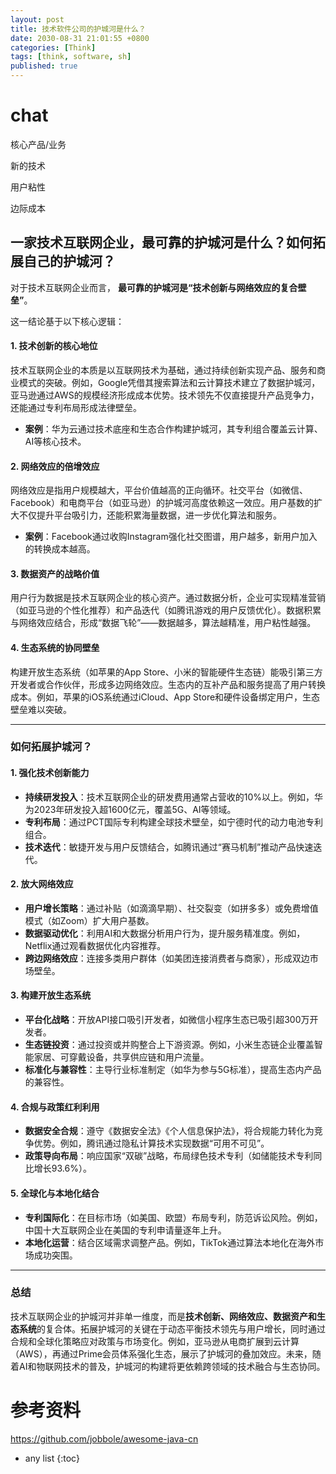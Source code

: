 ```yaml
---
layout: post
title: 技术软件公司的护城河是什么？
date: 2030-08-31 21:01:55 +0800
categories: [Think]
tags: [think, software, sh]
published: true
---
```






# chat

核心产品/业务

新的技术

用户粘性

边际成本

## 一家技术互联网企业，最可靠的护城河是什么？如何拓展自己的护城河？

对于技术互联网企业而言， **最可靠的护城河是“技术创新与网络效应的复合壁垒”**。

这一结论基于以下核心逻辑：

#### 1. **技术创新的核心地位**
技术互联网企业的本质是以互联网技术为基础，通过持续创新实现产品、服务和商业模式的突破。例如，Google凭借其搜索算法和云计算技术建立了数据护城河，亚马逊通过AWS的规模经济形成成本优势。技术领先不仅直接提升产品竞争力，还能通过专利布局形成法律壁垒。  
- **案例**：华为云通过技术底座和生态合作构建护城河，其专利组合覆盖云计算、AI等核心技术。

#### 2. **网络效应的倍增效应**
网络效应是指用户规模越大，平台价值越高的正向循环。社交平台（如微信、Facebook）和电商平台（如亚马逊）的护城河高度依赖这一效应。用户基数的扩大不仅提升平台吸引力，还能积累海量数据，进一步优化算法和服务。  
- **案例**：Facebook通过收购Instagram强化社交图谱，用户越多，新用户加入的转换成本越高。

#### 3. **数据资产的战略价值**
用户行为数据是技术互联网企业的核心资产。通过数据分析，企业可实现精准营销（如亚马逊的个性化推荐）和产品迭代（如腾讯游戏的用户反馈优化）。数据积累与网络效应结合，形成“数据飞轮”——数据越多，算法越精准，用户粘性越强。

#### 4. **生态系统的协同壁垒**
构建开放生态系统（如苹果的App Store、小米的智能硬件生态链）能吸引第三方开发者或合作伙伴，形成多边网络效应。生态内的互补产品和服务提高了用户转换成本。例如，苹果的iOS系统通过iCloud、App Store和硬件设备绑定用户，生态壁垒难以突破。

---

### 如何拓展护城河？

#### 1. **强化技术创新能力**
- **持续研发投入**：技术互联网企业的研发费用通常占营收的10%以上。例如，华为2023年研发投入超1600亿元，覆盖5G、AI等领域。  
- **专利布局**：通过PCT国际专利构建全球技术壁垒，如宁德时代的动力电池专利组合。  
- **技术迭代**：敏捷开发与用户反馈结合，如腾讯通过“赛马机制”推动产品快速迭代。

#### 2. **放大网络效应**
- **用户增长策略**：通过补贴（如滴滴早期）、社交裂变（如拼多多）或免费增值模式（如Zoom）扩大用户基数。  
- **数据驱动优化**：利用AI和大数据分析用户行为，提升服务精准度。例如，Netflix通过观看数据优化内容推荐。  
- **跨边网络效应**：连接多类用户群体（如美团连接消费者与商家），形成双边市场壁垒。

#### 3. **构建开放生态系统**
- **平台化战略**：开放API接口吸引开发者，如微信小程序生态已吸引超300万开发者。  
- **生态链投资**：通过投资或并购整合上下游资源。例如，小米生态链企业覆盖智能家居、可穿戴设备，共享供应链和用户流量。  
- **标准化与兼容性**：主导行业标准制定（如华为参与5G标准），提高生态内产品的兼容性。

#### 4. **合规与政策红利利用**
- **数据安全合规**：遵守《数据安全法》《个人信息保护法》，将合规能力转化为竞争优势。例如，腾讯通过隐私计算技术实现数据“可用不可见”。  
- **政策导向布局**：响应国家“双碳”战略，布局绿色技术专利（如储能技术专利同比增长93.6%）。  

#### 5. **全球化与本地化结合**
- **专利国际化**：在目标市场（如美国、欧盟）布局专利，防范诉讼风险。例如，中国十大互联网企业在美国的专利申请量逐年上升。  
- **本地化运营**：结合区域需求调整产品。例如，TikTok通过算法本地化在海外市场成功突围。

---

### 总结
技术互联网企业的护城河并非单一维度，而是**技术创新、网络效应、数据资产和生态系统**的复合体。拓展护城河的关键在于动态平衡技术领先与用户增长，同时通过合规和全球化策略应对政策与市场变化。例如，亚马逊从电商扩展到云计算（AWS），再通过Prime会员体系强化生态，展示了护城河的叠加效应。未来，随着AI和物联网技术的普及，护城河的构建将更依赖跨领域的技术融合与生态协同。


# 参考资料

https://github.com/jobbole/awesome-java-cn

* any list
{:toc}